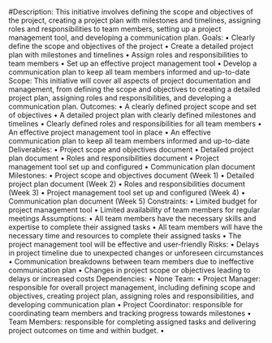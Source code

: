 #Description: This initiative involves defining the scope and objectives of the project, creating a project plan with milestones and timelines, assigning roles and responsibilities to team members, setting up a project management tool, and developing a communication plan.
Goals:
•	Clearly define the scope and objectives of the project
•	Create a detailed project plan with milestones and timelines
•	Assign roles and responsibilities to team members
•	Set up an effective project management tool
•	Develop a communication plan to keep all team members informed and up-to-date
Scope: This initiative will cover all aspects of project documentation and management, from defining the scope and objectives to creating a detailed project plan, assigning roles and responsibilities, and developing a communication plan.
Outcomes:
•	A clearly defined project scope and set of objectives
•	A detailed project plan with clearly defined milestones and timelines
•	Clearly defined roles and responsibilities for all team members
•	An effective project management tool in place
•	An effective communication plan to keep all team members informed and up-to-date
Deliverables:
•	Project scope and objectives document
•	Detailed project plan document
•	Roles and responsibilities document
•	Project management tool set up and configured
•	Communication plan document
Milestones:
•	Project scope and objectives document (Week 1)
•	Detailed project plan document (Week 2)
•	Roles and responsibilities document (Week 3)
•	Project management tool set up and configured (Week 4)
•	Communication plan document (Week 5)
Constraints:
•	Limited budget for project management tool
•	Limited availability of team members for regular meetings
Assumptions:
•	All team members have the necessary skills and expertise to complete their assigned tasks
•	All team members will have the necessary time and resources to complete their assigned tasks
•	The project management tool will be effective and user-friendly
Risks:
•	Delays in project timeline due to unexpected changes or unforeseen circumstances
•	Communication breakdowns between team members due to ineffective communication plan
•	Changes in project scope or objectives leading to delays or increased costs
Dependencies:
•	None
Team:
•	Project Manager: responsible for overall project management, including defining scope and objectives, creating project plan, assigning roles and responsibilities, and developing communication plan
•	Project Coordinator: responsible for coordinating team members and tracking progress towards milestones
•	Team Members: responsible for completing assigned tasks and delivering project outcomes on time and within budget.
•	
